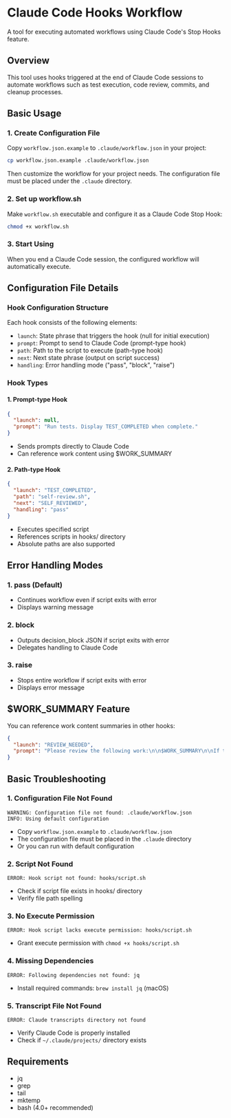 # Claude Code Hooks Workflow

A tool for executing automated workflows using Claude Code's Stop Hooks feature.

## Overview

This tool uses hooks triggered at the end of Claude Code sessions to automate workflows such as test execution, code review, commits, and cleanup processes.

## Basic Usage

### 1. Create Configuration File

Copy `workflow.json.example` to `.claude/workflow.json` in your project:

```bash
cp workflow.json.example .claude/workflow.json
```

Then customize the workflow for your project needs. The configuration file must be placed under the `.claude` directory.

### 2. Set up workflow.sh

Make `workflow.sh` executable and configure it as a Claude Code Stop Hook:

```bash
chmod +x workflow.sh
```

### 3. Start Using

When you end a Claude Code session, the configured workflow will automatically execute.

## Configuration File Details

### Hook Configuration Structure

Each hook consists of the following elements:

- `launch`: State phrase that triggers the hook (null for initial execution)
- `prompt`: Prompt to send to Claude Code (prompt-type hook)
- `path`: Path to the script to execute (path-type hook)
- `next`: Next state phrase (output on script success)
- `handling`: Error handling mode ("pass", "block", "raise")

### Hook Types

#### 1. Prompt-type Hook

```json
{
  "launch": null,
  "prompt": "Run tests. Display TEST_COMPLETED when complete."
}
```

- Sends prompts directly to Claude Code
- Can reference work content using $WORK_SUMMARY

#### 2. Path-type Hook

```json
{
  "launch": "TEST_COMPLETED",
  "path": "self-review.sh",
  "next": "SELF_REVIEWED",
  "handling": "pass"
}
```

- Executes specified script
- References scripts in hooks/ directory
- Absolute paths are also supported

## Error Handling Modes

### 1. pass (Default)
- Continues workflow even if script exits with error
- Displays warning message

### 2. block
- Outputs decision_block JSON if script exits with error
- Delegates handling to Claude Code

### 3. raise
- Stops entire workflow if script exits with error
- Displays error message

## $WORK_SUMMARY Feature

You can reference work content summaries in other hooks:

```json
{
  "launch": "REVIEW_NEEDED",
  "prompt": "Please review the following work:\n\n$WORK_SUMMARY\n\nIf there are no issues, display REVIEW_PASSED."
}
```

## Basic Troubleshooting

### 1. Configuration File Not Found
```
WARNING: Configuration file not found: .claude/workflow.json
INFO: Using default configuration
```
- Copy `workflow.json.example` to `.claude/workflow.json`
- The configuration file must be placed in the `.claude` directory
- Or you can run with default configuration

### 2. Script Not Found
```
ERROR: Hook script not found: hooks/script.sh
```
- Check if script file exists in hooks/ directory
- Verify file path spelling

### 3. No Execute Permission
```
ERROR: Hook script lacks execute permission: hooks/script.sh
```
- Grant execute permission with `chmod +x hooks/script.sh`

### 4. Missing Dependencies
```
ERROR: Following dependencies not found: jq
```
- Install required commands: `brew install jq` (macOS)

### 5. Transcript File Not Found
```
ERROR: Claude transcripts directory not found
```
- Verify Claude Code is properly installed
- Check if `~/.claude/projects/` directory exists

## Requirements

- jq
- grep
- tail
- mktemp
- bash (4.0+ recommended)
